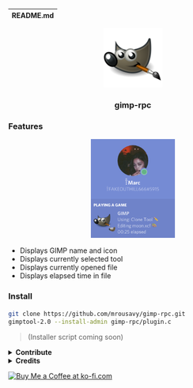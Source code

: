 | README.md |
|:---|

<p align="center">
  <img src="img/gimp.png" height="120" />
  <h3 align="center">gimp-rpc</h3>
</p>

### Features

<p align="center">
  <img src="img/demo.png" height="200" />
</p>

* Displays GIMP name and icon
* Displays currently selected tool
* Displays currently opened file
* Displays elapsed time in file

### Install

```sh
git clone https://github.com/mrousavy/gimp-rpc.git
gimptool-2.0 --install-admin gimp-rpc/plugin.c
```

> (Installer script coming soon)

<details>
  <summary>
    <b>Contribute</b>
  </summary>

1. Clone `gimp-rpc`

    ```sh
    git clone https://github.com/mrousavy/gimp-rpc.git
    cd gimp-rpc
    git submodule update --init --recursive
    ```

2. Build libraries

    * `gimp`

      ```sh
      cd gimp
      export INSTALL_PREFIX=$HOME/dev/gimp-prefix/
      export SRC_DIR=/vol/scratch/gimp-beta/src
      mkdir -p $INSTALL_PREFIX
      mkdir -p $SRC_DIR
      export PATH=$INSTALL_PREFIX/bin:$PATH
      export PKG_CONFIG_PATH=$INSTALL_PREFIX/lib/pkgconfig:$PKG_CONFIG_PATH
      export LD_LIBRARY_PATH=$INSTALL_PREFIX/lib:$LD_LIBRARY_PATH
      ./configure --prefix=$INSTALL_PREFIX
      ./autogen.sh --prefix=$INSTALL_PREFIX --disable-gtk-doc
      make
      make install
      ```

    * `discord-rpc`

      ```sh
      cd discord-rpc
      mkdir build
      cd build
      cmake .. -DCMAKE_INSTALL_PREFIX=<path to install discord-rpc to>
      cmake --build . --config Release --target install
      ```

3. Make changes to `gimp-rpc`

    The main plugin logic is programmed in the `plugin.c` file. Change as desired.

4. Build `gimp-rpc`

    ```sh
    gimptool-2.0 --install-admin plugin.c
    ```
</details>

<details>
  <summary>
    <b>Credits</b>
  </summary>
  <ul>
    <li><a href="https://github.com/discordapp/discord-rpc">discord-rpc</a></li>
    <li><a href="https://github.com/GNOME/gimp">libgimp</a></li>
  </ul>
</details>

<a href='https://ko-fi.com/F1F8CLXG' target='_blank'><img height='36' style='border:0px;height:36px;' src='https://az743702.vo.msecnd.net/cdn/kofi2.png?v=0' border='0' alt='Buy Me a Coffee at ko-fi.com' /></a>
